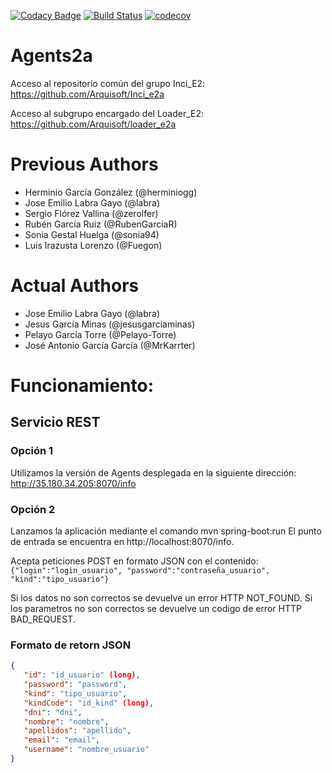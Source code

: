 [![Codacy Badge](https://api.codacy.com/project/badge/Grade/62678ef56d424b1cb7b719e3d279ba67)](https://www.codacy.com/app/jelabra/Agents_e2a?utm_source=github.com&amp;utm_medium=referral&amp;utm_content=Arquisoft/Agents_e2a&amp;utm_campaign=Badge_Grade)
[![Build Status](https://travis-ci.org/Arquisoft/Agents_e2a.svg?branch=master)](https://travis-ci.org/Arquisoft/Agents_e2a)
[![codecov](https://codecov.io/gh/Arquisoft/Agents_e2a/branch/master/graph/badge.svg)](https://codecov.io/gh/Arquisoft/Agents_e2a)


# Agents2a

Acceso al repositorio común del grupo Inci_E2:
https://github.com/Arquisoft/Inci_e2a

Acceso al subgrupo encargado del Loader_E2:
https://github.com/Arquisoft/loader_e2a

# Previous Authors

- Herminio García González (@herminiogg)
- Jose Emilio Labra Gayo (@labra)
- Sergio Flórez Vallina (@zerolfer)
- Rubén García Ruiz (@RubenGarciaR)
- Sonia Gestal Huelga (@sonia94)
- Luis Irazusta Lorenzo (@Fuegon)

# Actual Authors

- Jose Emilio Labra Gayo (@labra)
- Jesus García Minas (@jesusgarciaminas)
- Pelayo García Torre (@Pelayo-Torre)
- José Antonio García García (@MrKarrter)

# Funcionamiento:
## Servicio REST
### Opción 1
   Utilizamos la versión de Agents desplegada en la siguiente dirección: http://35.180.34.205:8070/info

### Opción 2
   Lanzamos la aplicación mediante el comando mvn spring-boot:run
   El punto de entrada se encuentra en http://localhost:8070/info.
   
   Acepta peticiones POST en formato JSON con el contenido:
   ``{"login":"login_usuario", "password":"contraseña_usuario", "kind":"tipo_usuario"}``
   
   Si los datos no son correctos se devuelve un error HTTP NOT_FOUND.
   Si los parametros no son correctos se devuelve un codigo de error HTTP BAD_REQUEST.
   
### Formato de retorn JSON
   ```json
   {
      "id": "id_usuario" (long),
      "password": "password",
      "kind": "tipo_usuario",
      "kindCode": "id_kind" (long),
      "dni": "dni",
      "nombre": "nombre",
      "apellidos": "apellido",
      "email": "email",
      "username": "nombre_usuario"
   }
   ```


